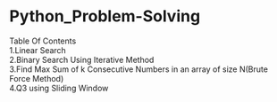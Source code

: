 # Python_Problem-Solving

Table Of Contents<br/>
1.Linear Search<br/>
2.Binary Search Using Iterative Method<br/>
3.Find Max Sum of k Consecutive Numbers  in an array of size N(Brute Force Method)<br/>
4.Q3 using Sliding Window
